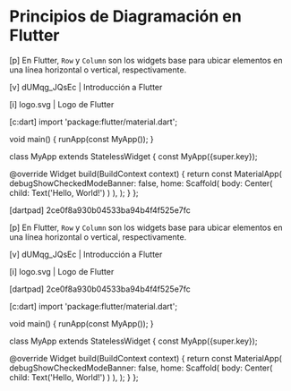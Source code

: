 # Principios de Diagramación en Flutter

[p]
En Flutter, `Row` y `Column` son los widgets base
para ubicar elementos en una línea horizontal o vertical, respectivamente.


[v] dUMqg_JQsEc | Introducción a Flutter

[i] logo.svg | Logo de Flutter

[c:dart]
import 'package:flutter/material.dart';

void main() {
  runApp(const MyApp());
}

class MyApp extends StatelessWidget {
  const MyApp({super.key});

  @override
  Widget build(BuildContext context) {
    return const MaterialApp(
      debugShowCheckedModeBanner: false,
      home: Scaffold(
        body: Center(
          child: Text('Hello, World!')
        )
      ),
    );
  }
};

[dartpad] 2ce0f8a930b04533ba94b4f4f525e7fc


[p]
En Flutter, `Row` y `Column` son los widgets base
para ubicar elementos en una línea horizontal o vertical, respectivamente.

[v] dUMqg_JQsEc | Introducción a Flutter

[i] logo.svg | Logo de Flutter

[dartpad] 2ce0f8a930b04533ba94b4f4f525e7fc

[c:dart]
import 'package:flutter/material.dart';

void main() {
  runApp(const MyApp());
}

class MyApp extends StatelessWidget {
  const MyApp({super.key});

  @override
  Widget build(BuildContext context) {
    return const MaterialApp(
      debugShowCheckedModeBanner: false,
      home: Scaffold(
        body: Center(
          child: Text('Hello, World!')
        )
      ),
    );
  }
};